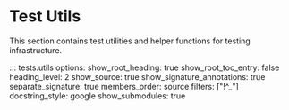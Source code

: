 # Test Utils

This section contains test utilities and helper functions for testing infrastructure.

::: tests.utils
    options:
      show_root_heading: true
      show_root_toc_entry: false
      heading_level: 2
      show_source: true
      show_signature_annotations: true
      separate_signature: true
      members_order: source
      filters: ["!^_"]
      docstring_style: google
      show_submodules: true
